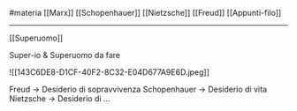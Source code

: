 #materia 
[[Marx]]
[[Schopenhauer]]
[[Nietzsche]]
[[Freud]]
[[Appunti-filo]]

---

[[Superuomo]]

Super-io & Superuomo da fare

![[143C6DE8-D1CF-40F2-8C32-E04D677A9E6D.jpeg]]

Freud -> Desiderio di sopravvivenza
Schopenhauer -> Desiderio di vita
Nietzsche -> Desiderio di ...